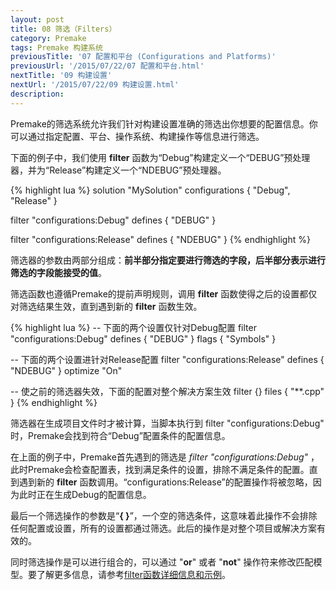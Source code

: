 ```yaml
---
layout: post
title: 08 筛选（Filters）
category: Premake
tags: Premake 构建系统
previousTitle: '07 配置和平台 (Configurations and Platforms)'
previousUrl: '/2015/07/22/07 配置和平台.html'
nextTitle: '09 构建设置'
nextUrl: '/2015/07/22/09 构建设置.html'
description:
---
```


Premake的筛选系统允许我们针对构建设置准确的筛选出你想要的配置信息。你可以通过指定配置、平台、操作系统、构建操作等信息进行筛选。

下面的例子中，我们使用 **filter** 函数为“Debug”构建定义一个“DEBUG”预处理器，并为“Release”构建定义一个“NDEBUG”预处理器。

{% highlight lua %}
solution "MySolution"
   configurations { "Debug", "Release" }

   filter "configurations:Debug"
      defines { "DEBUG" }

   filter "configurations:Release"
      defines { "NDEBUG" }
{% endhighlight %}

筛选器的参数由两部分组成：**前半部分指定要进行筛选的字段，后半部分表示进行筛选的字段能接受的值**。

筛选函数也遵循Premake的提前声明规则，调用 **filter** 函数使得之后的设置都仅对筛选结果生效，直到遇到新的 **filter** 函数生效。

{% highlight lua %}
-- 下面的两个设置仅针对Debug配置
filter "configurations:Debug"
  defines { "DEBUG" }
  flags { "Symbols" }

-- 下面的两个设置进针对Release配置
filter "configurations:Release"
  defines { "NDEBUG" }
  optimize "On"

-- 使之前的筛选器失效，下面的配置对整个解决方案生效
filter {}
  files { "**.cpp" }
{% endhighlight %}

筛选器在生成项目文件时才被计算，当脚本执行到 filter "configurations:Debug" 时，Premake会找到符合“Debug”配置条件的配置信息。

在上面的例子中，Premake首先遇到的筛选是 *filter "configurations:Debug"* ，此时Premake会检查配置表，找到满足条件的设置，排除不满足条件的配置。直到遇到新的 **filter** 函数调用。“configurations:Release”的配置操作将被忽略，因为此时正在生成Debug的配置信息。

最后一个筛选操作的参数是“**{ }**”，一个空的筛选条件，这意味着此操作不会排除任何配置或设置，所有的设置都通过筛选。此后的操作是对整个项目或解决方案有效的。

同时筛选操作是可以进行组合的，可以通过 "**or**" 或者 "**not**" 操作符来修改匹配模型。要了解更多信息，请参考[filter函数详细信息和示例](https://github.com/premake/premake-core/wiki/filter)。
